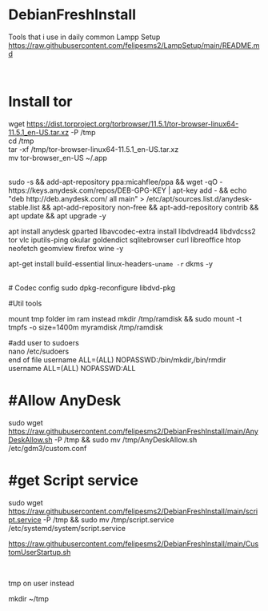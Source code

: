 # DebianFreshInstall
Tools that i use in daily common
Lampp Setup
https://raw.githubusercontent.com/felipesms2/LampSetup/main/README.md

<br>

# Install tor

wget https://dist.torproject.org/torbrowser/11.5.1/tor-browser-linux64-11.5.1_en-US.tar.xz -P /tmp
<br>
cd /tmp
<br>
tar -xf /tmp/tor-browser-linux64-11.5.1_en-US.tar.xz
<br>
mv tor-browser_en-US ~/.app

<br>
sudo -s && add-apt-repository ppa:micahflee/ppa &&
wget -qO - https://keys.anydesk.com/repos/DEB-GPG-KEY | apt-key add - && echo "deb http://deb.anydesk.com/ all main" > /etc/apt/sources.list.d/anydesk-stable.list && 
apt-add-repository non-free && apt-add-repository contrib && apt update && apt upgrade -y

apt install anydesk gparted libavcodec-extra install libdvdread4 libdvdcss2  tor vlc iputils-ping okular goldendict sqlitebrowser curl libreoffice htop neofetch geomview firefox wine -y
 
apt-get install build-essential linux-headers-`uname -r` dkms -y



<br>
# Codec config
sudo dpkg-reconfigure libdvd-pkg

<br>

#Util tools

mount tmp folder im ram instead
  mkdir /tmp/ramdisk  &&  sudo mount -t tmpfs -o size=1400m myramdisk /tmp/ramdisk
  
  #add user to sudoers
  <br>
  nano /etc/sudoers
  <br>
    end of file
      username ALL=(ALL) NOPASSWD:/bin/mkdir,/bin/rmdir
      <br>
      username  ALL=(ALL) NOPASSWD:ALL

# #Allow AnyDesk

sudo wget https://raw.githubusercontent.com/felipesms2/DebianFreshInstall/main/AnyDeskAllow.sh -P /tmp && sudo mv /tmp/AnyDeskAllow.sh /etc/gdm3/custom.conf

# #get Script service

sudo wget https://raw.githubusercontent.com/felipesms2/DebianFreshInstall/main/script.service -P /tmp && sudo mv /tmp/script.service /etc/systemd/system/script.service

https://raw.githubusercontent.com/felipesms2/DebianFreshInstall/main/CustomUserStartup.sh


<br>

tmp on user instead

mkdir ~/tmp <br>



  




